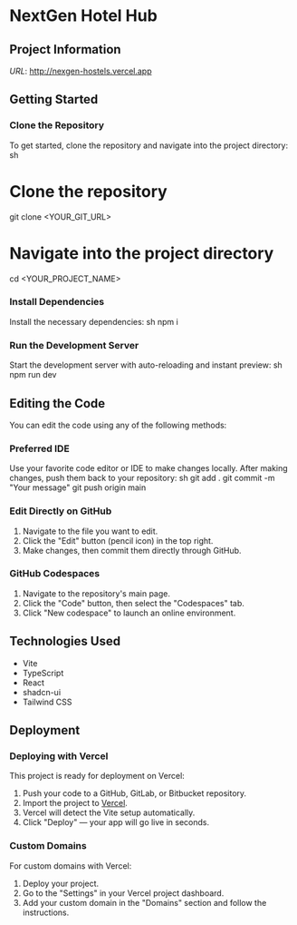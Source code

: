 # NextGen Hotel Hub

## Project Information
*URL*: http://nexgen-hostels.vercel.app

## Getting Started

### Clone the Repository
To get started, clone the repository and navigate into the project directory:
sh
# Clone the repository
git clone <YOUR_GIT_URL>

# Navigate into the project directory
cd <YOUR_PROJECT_NAME>


### Install Dependencies
Install the necessary dependencies:
sh
npm i


### Run the Development Server
Start the development server with auto-reloading and instant preview:
sh
npm run dev


## Editing the Code
You can edit the code using any of the following methods:

### Preferred IDE
Use your favorite code editor or IDE to make changes locally. After making changes, push them back to your repository:
sh
git add .
git commit -m "Your message"
git push origin main


### Edit Directly on GitHub
1. Navigate to the file you want to edit.
2. Click the "Edit" button (pencil icon) in the top right.
3. Make changes, then commit them directly through GitHub.

### GitHub Codespaces
1. Navigate to the repository's main page.
2. Click the "Code" button, then select the "Codespaces" tab.
3. Click "New codespace" to launch an online environment.

## Technologies Used
- Vite
- TypeScript
- React
- shadcn-ui
- Tailwind CSS

## Deployment

### Deploying with Vercel
This project is ready for deployment on Vercel:
1. Push your code to a GitHub, GitLab, or Bitbucket repository.
2. Import the project to [Vercel](https://vercel.com/new).
3. Vercel will detect the Vite setup automatically.
4. Click "Deploy" — your app will go live in seconds.

### Custom Domains
For custom domains with Vercel:
1. Deploy your project.
2. Go to the "Settings" in your Vercel project dashboard.
3. Add your custom domain in the "Domains" section and follow the instructions.